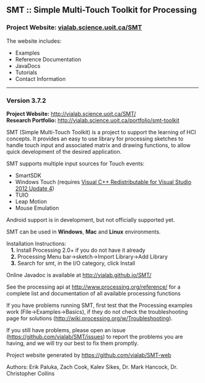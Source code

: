 ## SMT :: Simple Multi-Touch Toolkit for Processing

### Project Website: [vialab.science.uoit.ca/SMT](http://vialab.science.uoit.ca/SMT/)

The website includes:

 * Examples
 * Reference Documentation
 * JavaDocs
 * Tutorials
 * Contact Information

--------------------------------------------

### Version 3.7.2

**Project Website:** http://vialab.science.uoit.ca/SMT/  
**Research Portfolio:** http://vialab.science.uoit.ca/portfolio/smt-toolkit  

SMT (Simple Multi-Touch Toolkit) is a project to support the learning of HCI concepts.
It provides an easy to use library for processing sketches to handle touch input and associated matrix and drawing functions, to allow quick development of the desired application.

SMT supports multiple input sources for Touch events:  
* SmartSDK
* Windows Touch (requires [Visual C++ Redistributable for Visual Studio 2012 Update 4](http://www.microsoft.com/en-au/download/details.aspx?id=30679))
* TUIO
* Leap Motion
* Mouse Emulation

Android support is in development, but not officially supported yet.  

SMT can be used in **Windows**, **Mac** and **Linux** environments.  
  
Installation Instructions:  
&nbsp;&nbsp; **1.**  Install Processing 2.0+ if you do not have it already  
&nbsp;&nbsp; **2.**  Processing Menu bar->sketch->Import Library->Add Library  
&nbsp;&nbsp; **3.**  Search for smt, in the I/O category, click Install  

Online Javadoc is available at http://vialab.github.io/SMT/

See the processing api at http://www.processing.org/reference/ for a complete list and documentation of all available processing functions

If you have problems running SMT, first test that the Processing examples work (File->Examples->Basics), if they do not check the troubleshooting page for solutions (http://wiki.processing.org/w/Troubleshooting).

If you still have problems, please open an issue (https://github.com/vialab/SMT/issues) to report the problems you are having, and we will try our best to fix them promptly.

Project website generated by https://github.com/vialab/SMT-web

Authors: Erik Paluka, Zach Cook, Kalev Sikes, Dr. Mark Hancock, Dr. Christopher Collins
